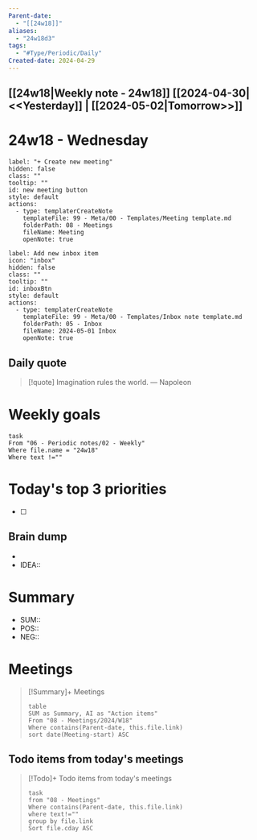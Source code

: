 ```yaml
---
Parent-date:
  - "[[24w18]]"
aliases:
  - "24w18d3"
tags:
  - "#Type/Periodic/Daily"
Created-date: 2024-04-29
---
```

[[24w18|Weekly note - 24w18]]
 [[2024-04-30|<<Yesterday]] | [[2024-05-02|Tomorrow>>]]
--- 
# 24w18 - Wednesday
```meta-bind-button
label: "+ Create new meeting"
hidden: false
class: ""
tooltip: ""
id: new meeting button
style: default
actions:
  - type: templaterCreateNote
    templateFile: 99 - Meta/00 - Templates/Meeting template.md
    folderPath: 08 - Meetings
    fileName: Meeting
    openNote: true
```

```meta-bind-button
label: Add new inbox item
icon: "inbox"
hidden: false
class: ""
tooltip: ""
id: inboxBtn
style: default
actions:
  - type: templaterCreateNote
    templateFile: 99 - Meta/00 - Templates/Inbox note template.md
    folderPath: 05 - Inbox
    fileName: 2024-05-01 Inbox
    openNote: true

```
## Daily quote

> [!quote] Imagination rules the world.
> — Napoleon

# Weekly goals
```dataview
task
From "06 - Periodic notes/02 - Weekly"
Where file.name = "24w18"
Where text !=""
```
# Today's top 3 priorities
- [ ] 
## Brain dump
- 
- IDEA::
# Summary
- SUM::
- POS::
- NEG::
# Meetings
> [!Summary]+ Meetings
> ```dataview
> table
> SUM as Summary, AI as "Action items"
> From "08 - Meetings/2024/W18"
> Where contains(Parent-date, this.file.link)
> sort date(Meeting-start) ASC
> ```
## Todo items from today's meetings
> [!Todo]+ Todo items from today's meetings
> ```dataview
> task
> from "08 - Meetings"
> Where contains(Parent-date, this.file.link)
> where text!=""
> group by file.link
> Sort file.cday ASC
> ```

